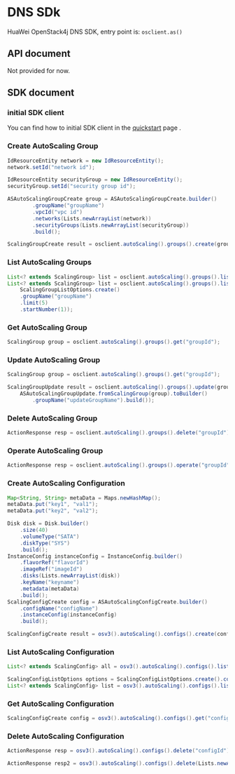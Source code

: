 # DNS SDk

HuaWei OpenStack4j DNS SDK, entry point is: `osclient.as()`

## API document
Not provided for now.

## SDK document

### initial SDK client
You can find how to initial SDK client in the [quickstart](huawei-sdk?id=_2-build-v3-client) page .

### Create AutoScaling Group
```java
IdResourceEntity network = new IdResourceEntity();
network.setId("network id");

IdResourceEntity securityGroup = new IdResourceEntity();
securityGroup.setId("security group id");

ASAutoScalingGroupCreate group = ASAutoScalingGroupCreate.builder()
		.groupName("groupName")
		.vpcId("vpc id")
		.networks(Lists.newArrayList(network))
		.securityGroups(Lists.newArrayList(securityGroup))
		.build();

ScalingGroupCreate result = osclient.autoScaling().groups().create(group);
```

### List AutoScaling Groups
```java
List<? extends ScalingGroup> list = osclient.autoScaling().groups().list();
List<? extends ScalingGroup> list = osclient.autoScaling().groups().list(
	ScalingGroupListOptions.create()
	.groupName("groupName")
	.limit(5)
	.startNumber(1));

```

### Get AutoScaling Group
```java
ScalingGroup group = osclient.autoScaling().groups().get("groupId");
```

### Update AutoScaling Group
```java
ScalingGroup group = osclient.autoScaling().groups().get("groupId");

ScalingGroupUpdate result = osclient.autoScaling().groups().update(group.groupId(),
	ASAutoScalingGroupUpdate.fromScalingGroup(group).toBuilder()
		.groupName("updateGroupName").build());
```

### Delete AutoScaling Group
```java
ActionResponse resp = osclient.autoScaling().groups().delete("groupId");
```

### Operate AutoScaling Group
```java
ActionResponse resp = osclient.autoScaling().groups().operate("groupId", new Resume());
```

### Create AutoScaling Configuration
```java
Map<String, String> metaData = Maps.newHashMap();
metaData.put("key1", "val1");
metaData.put("key2", "val2");

Disk disk = Disk.builder()
	.size(40)
	.volumeType("SATA")
	.diskType("SYS")
	.build();
InstanceConfig instanceConfig = InstanceConfig.builder()
	.flavorRef("flavorId")
	.imageRef("imageId")
	.disks(Lists.newArrayList(disk))
	.keyName("keyname")
	.metadata(metaData)
	.build();
ScalingConfigCreate config = ASAutoScalingConfigCreate.builder()
	.configName("configName")
	.instanceConfig(instanceConfig)
	.build();

ScalingConfigCreate result = osv3().autoScaling().configs().create(config);
```

### List AutoScaling Configuration
```java
List<? extends ScalingConfig> all = osv3().autoScaling().configs().list();

ScalingConfigListOptions options = ScalingConfigListOptions.create().configName("configName");
List<? extends ScalingConfig> list = osv3().autoScaling().configs().list(options);
```

### Get AutoScaling Configuration
```java
ScalingConfigCreate config = osv3().autoScaling().configs().get("configId");
```

### Delete AutoScaling Configuration
```java
ActionResponse resp = osv3().autoScaling().configs().delete("configId");

ActionResponse resp2 = osv3().autoScaling().configs().delete(Lists.newArrayList("configId"));
```